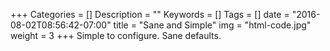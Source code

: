 +++
Categories = []
Description = ""
Keywords = []
Tags = []
date = "2016-08-02T08:56:42-07:00"
title = "Sane and Simple"
img = "html-code.jpg"
weight = 3
+++
Simple to configure. Sane defaults.
